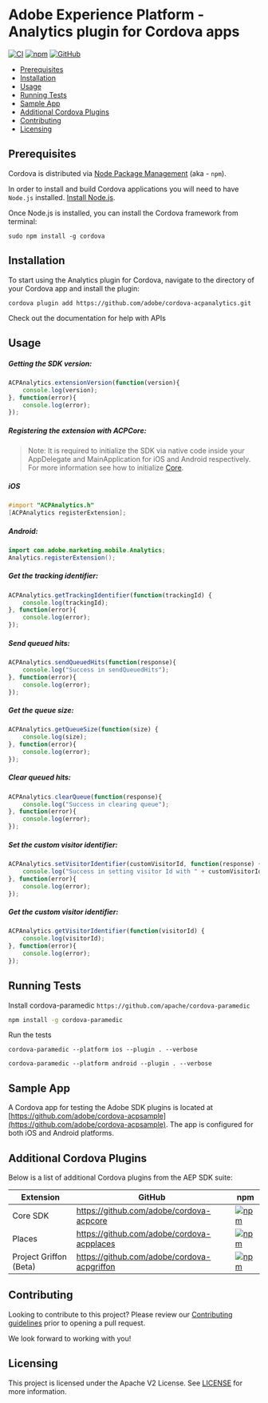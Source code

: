 
# Adobe Experience Platform - Analytics plugin for Cordova apps

[![CI](https://github.com/adobe/cordova-acpanalytics/workflows/CI/badge.svg)](https://github.com/adobe/cordova-acpanalytics/actions)
[![npm](https://img.shields.io/npm/v/@adobe/cordova-acpanalytics)](https://www.npmjs.com/package/@adobe/cordova-acpanalytics)
[![GitHub](https://img.shields.io/github/license/adobe/cordova-acpanalytics)](https://github.com/adobe/cordova-acpanalytics/blob/master/LICENSE)

- [Prerequisites](#prerequisites)  
- [Installation](#installation)
- [Usage](#usage)  
- [Running Tests](#running-tests)
- [Sample App](#sample-app)  
- [Additional Cordova Plugins](#additional-cordova-plugins)
- [Contributing](#contributing)  
- [Licensing](#licensing)  

## Prerequisites  

Cordova is distributed via [Node Package Management](https://www.npmjs.com/) (aka - `npm`).  

In order to install and build Cordova applications you will need to have `Node.js` installed. [Install Node.js](https://nodejs.org/en/).  

Once Node.js is installed, you can install the Cordova framework from terminal:  

```  
sudo npm install -g cordova  
```  

## Installation

To start using the Analytics plugin for Cordova, navigate to the directory of your Cordova app and install the plugin:
```
cordova plugin add https://github.com/adobe/cordova-acpanalytics.git
```
Check out the documentation for help with APIs

## Usage

##### Getting the SDK version:
```js
ACPAnalytics.extensionVersion(function(version){  
    console.log(version);
}, function(error){  
    console.log(error);  
});
```
##### Registering the extension with ACPCore:  

 > Note: It is required to initialize the SDK via native code inside your AppDelegate and MainApplication for iOS and Android respectively. For more information see how to initialize [Core](https://aep-sdks.gitbook.io/docs/getting-started/get-the-sdk#2-add-initialization-code).  
  ##### **iOS**  
```objective-c
#import "ACPAnalytics.h"  
[ACPAnalytics registerExtension];  
```  
  ##### **Android:**  
```java
import com.adobe.marketing.mobile.Analytics;  
Analytics.registerExtension();
```
##### Get the tracking identifier:
```js
ACPAnalytics.getTrackingIdentifier(function(trackingId) {  
    console.log(trackingId);
}, function(error){  
    console.log(error);  
});
```
##### Send queued hits:
```js
ACPAnalytics.sendQueuedHits(function(response){  
    console.log("Success in sendQueuedHits");  
}, function(error){  
    console.log(error);  
});  
```
##### Get the queue size:
```js
ACPAnalytics.getQueueSize(function(size) {  
    console.log(size);
}, function(error){  
    console.log(error);  
});
```
##### Clear queued hits:
```js
ACPAnalytics.clearQueue(function(response){  
    console.log("Success in clearing queue");  
}, function(error){  
    console.log(error);  
});
```
##### Set the custom visitor identifier:
```js
ACPAnalytics.setVisitorIdentifier(customVisitorId, function(response) {  
    console.log("Success in setting visitor Id with " + customVisitorId);  
}, function(error){  
    console.log(error);  
});
```
##### Get the custom visitor identifier:
```js
ACPAnalytics.getVisitorIdentifier(function(visitorId) {  
    console.log(visitorId);
}, function(error){  
    console.log(error);  
});
```  

## Running Tests
Install cordova-paramedic `https://github.com/apache/cordova-paramedic`
```bash
npm install -g cordova-paramedic
```

Run the tests
```
cordova-paramedic --platform ios --plugin . --verbose
```
```
cordova-paramedic --platform android --plugin . --verbose
```

## Sample App

A Cordova app for testing the Adobe SDK plugins is located at [https://github.com/adobe/cordova-acpsample](https://github.com/adobe/cordova-acpsample). The app is configured for both iOS and Android platforms.  

## Additional Cordova Plugins

Below is a list of additional Cordova plugins from the AEP SDK suite:

| Extension | GitHub | npm |
|-----------|--------|-----|
| Core SDK | https://github.com/adobe/cordova-acpcore | [![npm](https://img.shields.io/npm/v/@adobe/cordova-acpcore)](https://www.npmjs.com/package/@adobe/cordova-acpcore)
| Places | https://github.com/adobe/cordova-acpplaces | [![npm](https://img.shields.io/npm/v/@adobe/cordova-acpplaces)](https://www.npmjs.com/package/@adobe/cordova-acpplaces)
| Project Griffon (Beta) | https://github.com/adobe/cordova-acpgriffon | [![npm](https://img.shields.io/npm/v/@adobe/cordova-acpgriffon)](https://www.npmjs.com/package/@adobe/cordova-acpgriffon)

## Contributing
Looking to contribute to this project? Please review our [Contributing guidelines](.github/CONTRIBUTING.md) prior to opening a pull request.

We look forward to working with you!

## Licensing  
This project is licensed under the Apache V2 License. See [LICENSE](LICENSE) for more information.
